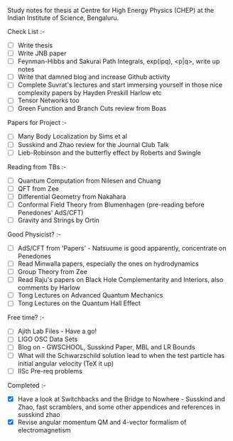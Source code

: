 Study notes for thesis at Centre for High Energy Physics (CHEP) at the Indian Institute of Science, Bengaluru.

Check List :-

- [ ] Write thesis
- [ ] Write JNB paper
- [ ] Feynman-Hibbs and Sakurai Path Integrals, exp(ipq), <p|q>, write up notes
- [ ] Write that damned blog and increase Github activity
- [ ] Complete Suvrat's lectures and start immersing yourself in those nice complexity papers by Hayden Preskill Harlow etc 
- [ ] Tensor Networks too
- [ ] Green Function and Branch Cuts review from Boas

Papers for Project :-

- [ ] Many Body Localization by Sims et al
- [ ] Susskind and Zhao review for the Journal Club Talk
- [ ] Lieb-Robinson and the butterfly effect by Roberts and Swingle

Reading from TBs :-

- [ ] Quantum Computation from Nilesen and Chuang
- [ ] QFT from Zee
- [ ] Differential Geometry from Nakahara
- [ ] Conformal Field Theory from Blumenhagen (pre-reading before Penedones' AdS/CFT)
- [ ] Gravity and Strings by Ortin

Good Physicist? :-

- [ ] AdS/CFT from 'Papers' - Natsuume is good apparently, concentrate on Penedones
- [ ] Read Minwalla papers, especially the ones on hydrodynamics
- [ ] Group Theory from Zee
- [ ] Read Raju's papers on Black Hole Complementarity and Interiors, also comments by Harlow
- [ ] Tong Lectures on Advanced Quantum Mechanics
- [ ] Tong Lectures on the Quantum Hall Effect

Free time? :-
- [ ] Ajith Lab Files - Have a go!
- [ ] LIGO OSC Data Sets
- [ ] Blog on - GWSCHOOL, Susskind Paper, MBL and LR Bounds
- [ ] What will the Schwarzschild solution lead to when the test particle has initial angular velocity (TeX it up)
- [ ] IISc Pre-req problems

Completed :-
- [x] Have a look at Switchbacks and the Bridge to Nowhere - Susskind and Zhao, fast scramblers, and some other appendices and references in susskind zhao
- [x] Revise angular momentum QM and 4-vector formalism of electromagnetism